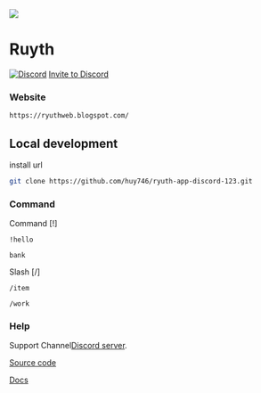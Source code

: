 <a href="https://top.gg/bot/1409340811770069102">
  <img src="https://top.gg/api/widget/1409340811770069102.svg">
</a>

# Ruyth
[![Discord](https://discordapp.com/api/guilds/305129477627969547/embed.png)](https://discord.gg/FaY4ZARfDp)
[Invite to Discord]
### Website
```bash
https://ryuthweb.blogspot.com/
```

## Local development
install url

```bash
git clone https://github.com/huy746/ryuth-app-discord-123.git

```

### Command

Command [!]

`!hello`

`bank`

Slash
[/]

`/item`

`/work`
### Help
Support Channel[Discord server][discord].

[Source code]

[Docs]

[Invite to Discord]:https://discord.com/oauth2/authorize?client_id=1409340811770069102&permissions=2147485696&integration_type=0&scope=bot+applications.commands
[discord]: 
https://discord.gg/FaY4ZARfDp
[Source code]: https://github.com/huy746/Ryuth-Code.git
[Docs]:https://github.com/huy746/Docs-Ryuth.git





 
